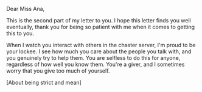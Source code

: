 Dear Miss Ana,

This is the second part of my letter to you. I hope this letter finds you well eventually, thank you for being so patient with me when it comes to getting this to you. 

When I watch you interact with others in the chaster server, I'm proud to be your lockee. I see how much you care about the people you talk with, and you genuinely try to help them. You are selfless to do this for anyone, regardless of how well you know them. You're a giver, and I sometimes worry that you give too much of yourself. 

[About being strict and mean]